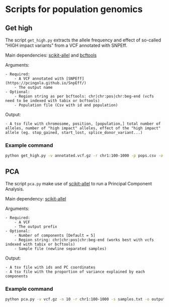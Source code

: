 # Scripts for population genomics

## Get high 

The script `get_high.py` extracts the allele frequency and effect of so-called "HIGH impact variants" from a VCF annotated with SNPEff. 

Main dependencies: [scikit-allel](https://scikit-allel.readthedocs.io/en/stable/) and [bcftools](https://samtools.github.io/bcftools/)

Arguments: 

    - Required:
        - A VCF annotated with [SNPEff](https://pcingola.github.io/SnpEff/)
        - The output name
    - Optional:
        - Region string as per bcftools: chr|chr:pos|chr:beg-end (vcfs need to be indexed with tabix or bcftools)
        - Population file (Csv with id and population)

Output:

    - A tsv file with chromosome, position, [population,] total number of alleles, number of "high impact" alleles, effect of the "high impact" allele (eg. stop_gained, start_lost, splice_donor_variant...)


### Example command

```bash
python get_high.py -v annotated.vcf.gz -r chr1:100-1000 -p pops.csv -o output.tsv
```

## PCA

The script `pca.py` make use of [scikit-allel](https://scikit-allel.readthedocs.io/en/stable/) to run a Principal Component Analysis.

Main dependency: [scikit-allel](https://scikit-allel.readthedocs.io/en/stable/)

Arguments: 

    - Required:
        - A VCF
        - The output prefix
    - Optional:
        - Number of components [Default = 5]
        - Region string: chr|chr:pos|chr:beg-end (works best with vcfs indexed with tabix or bcftools)
        - Sample file (newline separated samples)

Output:

    - A tsv file with ids and PC coordinates
    - A tsv file with the proportion of variance explained by each components

### Example command

```bash
python pca.py -v vcf.gz -n 10 -r chr1:100-1000 -s samples.txt -o output_prefix
```

